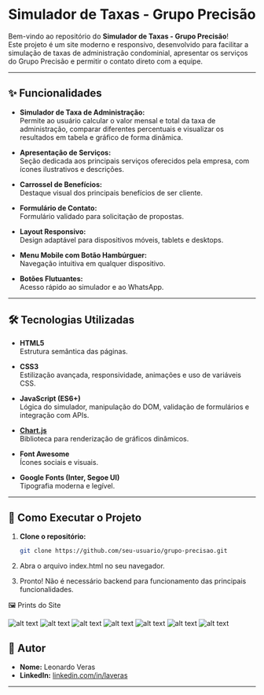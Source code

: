 # Simulador de Taxas - Grupo Precisão

Bem-vindo ao repositório do **Simulador de Taxas - Grupo Precisão**!  
Este projeto é um site moderno e responsivo, desenvolvido para facilitar a simulação de taxas de administração condominial, apresentar os serviços do Grupo Precisão e permitir o contato direto com a equipe.

---

## ✨ Funcionalidades

- **Simulador de Taxa de Administração:**  
  Permite ao usuário calcular o valor mensal e total da taxa de administração, comparar diferentes percentuais e visualizar os resultados em tabela e gráfico de forma dinâmica.

- **Apresentação de Serviços:**  
  Seção dedicada aos principais serviços oferecidos pela empresa, com ícones ilustrativos e descrições.

- **Carrossel de Benefícios:**  
  Destaque visual dos principais benefícios de ser cliente.

- **Formulário de Contato:**  
  Formulário validado para solicitação de propostas.

- **Layout Responsivo:**  
  Design adaptável para dispositivos móveis, tablets e desktops.

- **Menu Mobile com Botão Hambúrguer:**  
  Navegação intuitiva em qualquer dispositivo.

- **Botões Flutuantes:**  
  Acesso rápido ao simulador e ao WhatsApp.

---

## 🛠️ Tecnologias Utilizadas

- **HTML5**  
  Estrutura semântica das páginas.

- **CSS3**  
  Estilização avançada, responsividade, animações e uso de variáveis CSS.

- **JavaScript (ES6+)**  
  Lógica do simulador, manipulação do DOM, validação de formulários e integração com APIs.

- **[Chart.js](https://www.chartjs.org/)**  
  Biblioteca para renderização de gráficos dinâmicos.

- **Font Awesome**  
  Ícones sociais e visuais.

- **Google Fonts (Inter, Segoe UI)**  
  Tipografia moderna e legível.

---


## 🚀 Como Executar o Projeto

1. **Clone o repositório:**
   ```sh
   git clone https://github.com/seu-usuario/grupo-precisao.git

2. Abra o arquivo index.html no seu navegador.

3. Pronto! Não é necessário backend para funcionamento das principais funcionalidades.


🖼️ Prints do Site

![alt text](./assets/img/README/headerHero.png)
![alt text](./assets/img/README/servicos.png)
![alt text](./assets/img/README/beneficios.png)
![alt text](./assets/img/README/contato.png)
![alt text](./assets/img/README/simulador.png)
![alt text](./assets/img/README/grafico.png)
![alt text](./assets/img/README/footer.png)


## 👤 Autor

- **Nome:** Leonardo Veras
- **LinkedIn:** [linkedin.com/in/laveras](https://linkedin.com/in/laveras)

---


